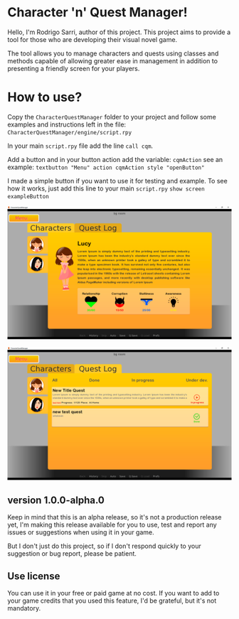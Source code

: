 # Character 'n' Quest Manager!

Hello, I'm Rodrigo Sarri, author of this project. This project aims to provide a tool for those who are developing their visual novel game.

The tool allows you to manage characters and quests using classes and methods capable of allowing greater ease in management in addition to presenting a friendly screen for your players.

# How to use?

Copy the `CharacterQuestManager` folder to your project and follow some examples and instructions left in the file: `CharacterQuestManager/engine/script.rpy`

In your main `script.rpy` file add the line `call cqm`.

Add a button and in your button action add the variable: `cqmAction` see an example:
`textbutton "Menu" action cqmAction style "openButton"`

I made a simple button if you want to use it for testing and example.
To see how it works, just add this line to your main `script.rpy` `show screen exampleButton`

![Character screen example](https://github.com/rodrigosarri/CharacterQuestManager/blob/master/assets/images/example_characters.png)

![Quest Log screen example](https://github.com/rodrigosarri/CharacterQuestManager/blob/master/assets/images/example_questlog.png)

## version 1.0.0-alpha.0

Keep in mind that this is an alpha release, so it's not a production release yet, I'm making this release available for you to use, test and report any issues or suggestions when using it in your game.

But I don't just do this project, so if I don't respond quickly to your suggestion or bug report, please be patient.

## Use license

You can use it in your free or paid game at no cost. If you want to add to your game credits that you used this feature, I'd be grateful, but it's not mandatory.